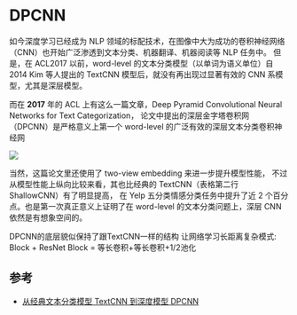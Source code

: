 # DPCNN

如今深度学习已经成为 NLP 领域的标配技术，在图像中大为成功的卷积神经网络（CNN）也开始广泛渗透到文本分类、机器翻译、机器阅读等 NLP 任务中。
但是，在 ACL2017 以前，word-level 的文本分类模型（以单词为语义单位）自 2014 Kim 等人提出的 TextCNN 模型后，就没有再出现过显著有效的 CNN 系模型，尤其是深层模型。

而在 **2017** 年的 ACL 上有这么一篇文章，Deep Pyramid Convolutional Neural Networks for Text Categorization，
论文中提出的深层金字塔卷积网（DPCNN）是严格意义上第一个 word-level 的广泛有效的深层文本分类卷积神经网

![](https://pic3.zhimg.com/80/v2-1a791b349b18ebd072d57a3956afe106_720w.jpg)

当然，这篇论文里还使用了 two-view embedding 来进一步提升模型性能，
不过从模型性能上纵向比较来看，其也比经典的 TextCNN（表格第二行 ShallowCNN）有了明显提高，
在 Yelp 五分类情感分类任务中提升了近 2 个百分点。也是第一次真正意义上证明了在 word-level 的文本分类问题上，深层 CNN 依然是有想象空间的。

DPCNN的底层貌似保持了跟TextCNN一样的结构
让网络学习长距离复杂模式: Block + ResNet
Block = 等长卷积+等长卷积+1/2池化 



## 参考

- [从经典文本分类模型 TextCNN 到深度模型 DPCNN](https://zhuanlan.zhihu.com/p/35457093)